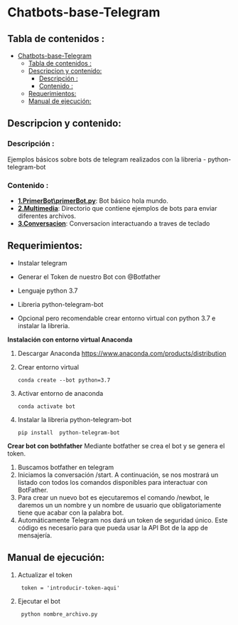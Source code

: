 # Chatbots-base-Telegram
## Tabla de contenidos :

- [Chatbots-base-Telegram](#chatbots-base-telegram)
  - [Tabla de contenidos :](#tabla-de-contenidos-)
  - [Descripcion y contenido:](#descripcion-y-contenido)
    - [Descripción :](#descripción-)
    - [Contenido :](#contenido-)
  - [Requerimientos:](#requerimientos)
  - [Manual de ejecución:](#manual-de-ejecución)


## Descripcion y contenido:

### Descripción :

Ejemplos básicos sobre bots de telegram realizados con la libreria - python-telegram-bot
 

### Contenido :

- **[1.PrimerBot\primerBot.py](./1.PrimerBot/primerBot.py)**: Bot básico hola mundo.
- **[2.Multimedia](./2.Multimedia)**: Directorio que contiene ejemplos de bots para enviar diferentes archivos.
- **[3.Conversacion](./3.Conversacion)**: Conversacion interactuando a traves de teclado


## Requerimientos:
- Instalar telegram
- Generar el Token de nuestro Bot con @Botfather

 - Lenguaje python 3.7
 - Libreria python-telegram-bot
 - Opcional pero recomendable crear entorno virtual con python 3.7 e instalar la libreria.

  **Instalación con entorno virtual Anaconda**

  1. Descargar Anaconda
		https://www.anaconda.com/products/distribution

  1. Crear entorno virtual 
   
		 conda create --bot python=3.7

  3. Activar entorno de anaconda
  
		 conda activate bot

  4. Instalar la libreria python-telegram-bot 

		 pip install  python-telegram-bot

   **Crear bot con bothfather**
    Mediante botfather se crea el bot y se genera el token.

1. Buscamos botfather en telegram
2. Iniciamos la conversación /start.
    A continuación, se nos mostrará un listado con todos los comandos disponibles para interactuar con BotFather.
3. Para crear un nuevo bot es ejecutaremos el comando /newbot, le daremos un un nombre y un nombre de usuario que obligatoriamente tiene que acabar con la palabra bot. 
4. Automáticamente Telegram nos dará un token de seguridad único. Este código es necesario para que pueda usar la API Bot de la app de mensajería.

## Manual de ejecución:


1. Actualizar el token 

   		token = 'introducir-token-aqui'

2. Ejecutar el bot

   		python nombre_archivo.py
   	 
